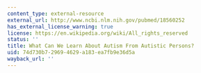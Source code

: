 ```yaml
---
content_type: external-resource
external_url: http://www.ncbi.nlm.nih.gov/pubmed/18560252
has_external_license_warning: true
license: https://en.wikipedia.org/wiki/All_rights_reserved
status: ''
title: What Can We Learn About Autism From Autistic Persons?
uid: 74d730b7-2969-4629-a183-ea7fb9e36d5a
wayback_url: ''
---
```

